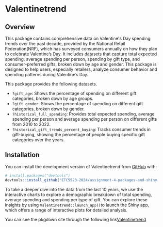 
# Valentinetrend

<!-- badges: start -->
<!-- badges: end -->

## Overview

This package contains comprehensive data on Valentine's Day spending trends over the past decade, provided by the National Retail Federation(NRF), which has surveyed consumers annually on how they plan to celebrate Valentine’s Day. It includes datasets that capture total expected spending, average spending per person, spending by gift type, and consumer-preferred gifts, broken down by age and gender. This package is designed to help users, especially retailers, analyze consumer behavior and spending patterns during Valentine’s Day.

This package provides the following datasets.

- `?gift_age`:  Shows the percentage of spending on different gift categories, broken down by age groups.
- `?gift_gender`: Shows the percentage of spending on different gift categories, broken down by gender.
- `?historical_full_spending`: Provides total expected spending, average spending per person and average spending per person on different gifts from 2010 to 2022.
- `?historical_gift_trends_percent_buying`: Tracks consumer trends in gift-buying, showing the percentage of people buying specific gift categories over the years.

## Installation

You can install the development version of Valentinetrend from [GitHub](https://github.com/) with:

``` r
# install.packages("devtools")
devtools::install_github("ETC5523-2024/assignment-4-packages-and-shiny-apps-Mhon0009")
```

To take a deeper dive into the data from the last 10 years, we use the interactive charts to explore a demographic breakdown of total spending, average spending and spending per type of gift. 
You can explore these insights by using `Valentinetrend::launch_app()`to launch the Shiny app, which offers a range of interactive plots for detailed analysis.

You can see the pkgdown site through the following link[Valentinetrend](https://etc5523-2024.github.io/assignment-4-packages-and-shiny-apps-Mhon0009/)

